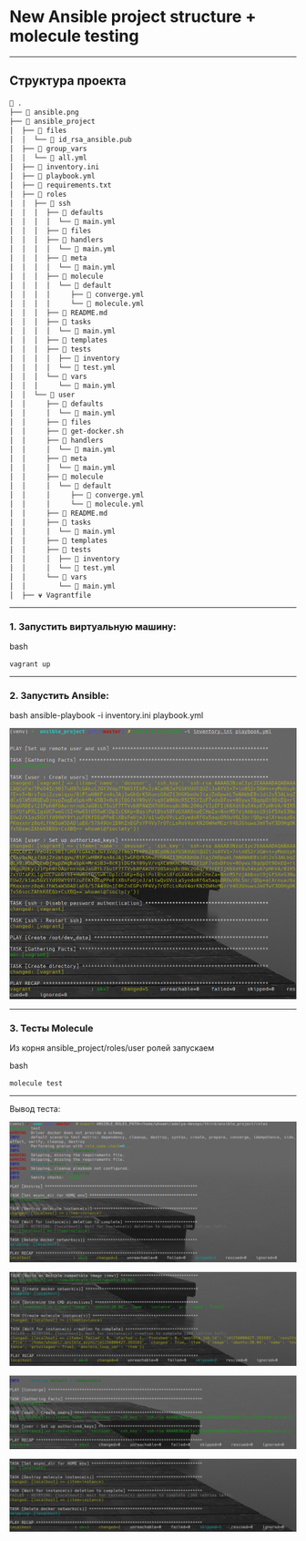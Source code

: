  
# New Ansible project structure + molecule testing

---

## Структура проекта
```
 .
├──  ansible.png
├──  ansible_project
│  ├──  files
│  │  └── 󰷖 id_rsa_ansible.pub
│  ├──  group_vars
│  │  └──  all.yml
│  ├──  inventory.ini
│  ├──  playbook.yml
│  ├──  requirements.txt
│  ├──  roles
│  │  ├── 󰢬 ssh
│  │  │  ├──  defaults
│  │  │  │  └──  main.yml
│  │  │  ├──  files
│  │  │  ├──  handlers
│  │  │  │  └──  main.yml
│  │  │  ├──  meta
│  │  │  │  └──  main.yml
│  │  │  ├──  molecule
│  │  │  │  └──  default
│  │  │  │     ├──  converge.yml
│  │  │  │     └──  molecule.yml
│  │  │  ├──  README.md
│  │  │  ├──  tasks
│  │  │  │  └──  main.yml
│  │  │  ├──  templates
│  │  │  ├──  tests
│  │  │  │  ├──  inventory
│  │  │  │  └──  test.yml
│  │  │  └──  vars
│  │  │     └──  main.yml
│  │  └──  user
│  │     ├──  defaults
│  │     │  └──  main.yml
│  │     ├──  files
│  │     ├──  get-docker.sh
│  │     ├──  handlers
│  │     │  └──  main.yml
│  │     ├──  meta
│  │     │  └──  main.yml
│  │     ├──  molecule
│  │     │  └──  default
│  │     │     ├──  converge.yml
│  │     │     └──  molecule.yml
│  │     ├──  README.md
│  │     ├──  tasks
│  │     │  └──  main.yml
│  │     ├──  templates
│  │     ├──  tests
│  │     │  ├──  inventory
│  │     │  └──  test.yml
│  │     └──  vars
│  │        └──  main.yml
│  ├── ⍱ Vagrantfile
```

---

### 1. Запустить виртуальную машину:

bash
```
vagrant up
```

---

### 2. Запустить Ansible:

bash
ansible-playbook -i inventory.ini playbook.yml


![Ansible](pics/ansible.png)

---

### 3. Тесты Molecule 

Из корня ansible_project/roles/user ролей запускаем

bash
```
molecule test
```
---

Вывод теста:

![Molecule](pics/molecule.png)

![Molecule](pics/molecule2.png)

![Molecule](pics/molecule3.png)

![Molecule](pics/molecule4.png)


